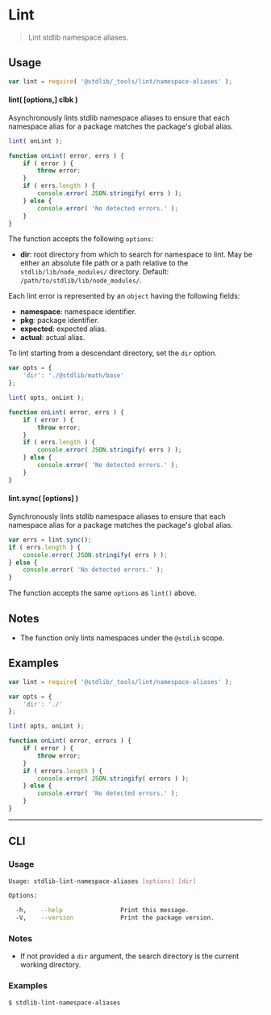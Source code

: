 # Lint

> Lint stdlib namespace aliases.

<section class="usage">

## Usage

```javascript
var lint = require( '@stdlib/_tools/lint/namespace-aliases' );
```

#### lint( \[options,] clbk )

Asynchronously lints stdlib namespace aliases to ensure that each namespace alias for a package matches the package's global alias.

```javascript
lint( onLint );

function onLint( error, errs ) {
    if ( error ) {
        throw error;
    }
    if ( errs.length ) {
        console.error( JSON.stringify( errs ) );
    } else {
        console.error( 'No detected errors.' );
    }
}
```

The function accepts the following `options`:

-   **dir**: root directory from which to search for namespace to lint. May be either an absolute file path or a path relative to the `stdlib/lib/node_modules/` directory. Default: `/path/to/stdlib/lib/node_modules/`.

Each lint error is represented by an `object` having the following fields:

-   **namespace**: namespace identifier.
-   **pkg**: package identifier.
-   **expected**: expected alias.
-   **actual**: actual alias.

To lint starting from a descendant directory, set the `dir` option.

```javascript
var opts = {
    'dir': './@stdlib/math/base'
};

lint( opts, onLint );

function onLint( error, errs ) {
    if ( error ) {
        throw error;
    }
    if ( errs.length ) {
        console.error( JSON.stringify( errs ) );
    } else {
        console.error( 'No detected errors.' );
    }
}
```

#### lint.sync( \[options] )

Synchronously lints stdlib namespace aliases to ensure that each namespace alias for a package matches the package's global alias.

```javascript
var errs = lint.sync();
if ( errs.length ) {
    console.error( JSON.stringify( errs ) );
} else {
    console.error( 'No detected errors.' );
}
```

The function accepts the same `options` as `lint()` above.

</section>

<!-- /.usage -->

<section class="notes">

## Notes

-   The function only lints namespaces under the `@stdlib` scope.

</section>

<!-- /.notes -->

<section class="examples">

## Examples

```javascript
var lint = require( '@stdlib/_tools/lint/namespace-aliases' );

var opts = {
    'dir': './'
};

lint( opts, onLint );

function onLint( error, errors ) {
    if ( error ) {
        throw error;
    }
    if ( errors.length ) {
        console.error( JSON.stringify( errors ) );
    } else {
        console.error( 'No detected errors.' );
    }
}
```

</section>

<!-- /.examples -->

* * *

<section class="cli">

## CLI

<section class="usage">

### Usage

```bash
Usage: stdlib-lint-namespace-aliases [options] [dir]

Options:

  -h,    --help                Print this message.
  -V,    --version             Print the package version.
```

</section>

<!-- /.usage -->

<section class="notes">

### Notes

-   If not provided a `dir` argument, the search directory is the current working directory.

</section>

<!-- /.notes -->

<section class="examples">

### Examples

```bash
$ stdlib-lint-namespace-aliases

```

</section>

<!-- /.examples -->

</section>

<!-- /.cli -->

<section class="links">

</section>

<!-- /.links -->
